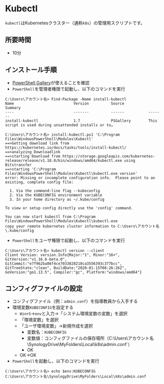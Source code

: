 # Kubectl

`kubectl`はKubernetesクラスター（通称`k8s`）の管理用スクリプトです。

## 所要時間

- 10分

## インストール手順

- [PowerShell Gallery](pc-advanced-apps.md#%E6%89%8B%E9%A0%86powershell-gallery%E3%82%92%E4%BD%BF%E3%81%86%E5%A0%B4%E5%90%88)が使えることを確認
- `PowerShell`を管理者権限で起動し、以下のコマンドを実行

```
C:\Users\アカウント名> Find-Package -Name install-kubectl                                                           
Name                           Version          Source           Summary
----                           -------          ------           -------
install-kubectl                1.7              PSGallery        This script is used during unsattended installs or to…

C:\Users\アカウント名> install-kubectl.ps1 'C:\Program Files\WindowsPowerShell\Modules\Kubectl'
==>Getting download link from  https://kubernetes.io/docs/tasks/tools/install-kubectl/
==>analyzing Downloadlink
==>starting Download from https://storage.googleapis.com/kubernetes-release/release/v1.18.0/bin/windows/amd64/kubectl.exe using Bitstransfer
==>starting 'C:\Program Files\WindowsPowerShell\Modules\Kubectl\kubectl.exe version'
error: Missing or incomplete configuration info.  Please point to an existing, complete config file:

  1. Via the command-line flag --kubeconfig
  2. Via the KUBECONFIG environment variable
  3. In your home directory as ~/.kube/config

To view or setup config directly use the 'config' command.

You can now start kubectl from C:\Program Files\WindowsPowerShell\Modules\Kubectl\kubectl.exe
copy your remote kubernetes cluster information to C:\Users\アカウント名\.kube/config
```

- `PowerShell`をユーザ権限で起動し、以下のコマンドを実行

```
C:\Users\アカウント名> kubectl version --client
Client Version: version.Info{Major:"1", Minor:"16+", GitVersion:"v1.16.6-beta.0", GitCommit:"e7f962ba86f4ce7033828210ca3556393c377bcc", GitTreeState:"clean", BuildDate:"2020-01-15T08:26:26Z", GoVersion:"go1.13.5", Compiler:"gc", Platform:"windows/amd64"}
```

## コンフィグファイルの設定

- コンフィグファイル（例：`admin.conf`）を指導教員から入手する
- 環境変数`KUBECONFIG`を設定する
  - `Win+S`→`env`と入力→「システム環境変数の変数」を選択
  - 「環境変数」を選択
  - 「ユーザ環境変数」→新規作成を選択
    - 変数名：`KUBECONFIG`
    - 変数値：コンフィグファイルの保存場所（C:\Users\アカウント名\SynologyDrive\MyFolders\Local\k8s\admin.conf`）
    - OK
  - OK→OK
- `PowerShell`を起動し、以下のコマンドを実行

```
C:\Users\アカウント名> echo $env:KUBECONFIG
C:\Users\アカウント名\SynologyDrive\MyFolders\Local\k8s\admin.conf
```
